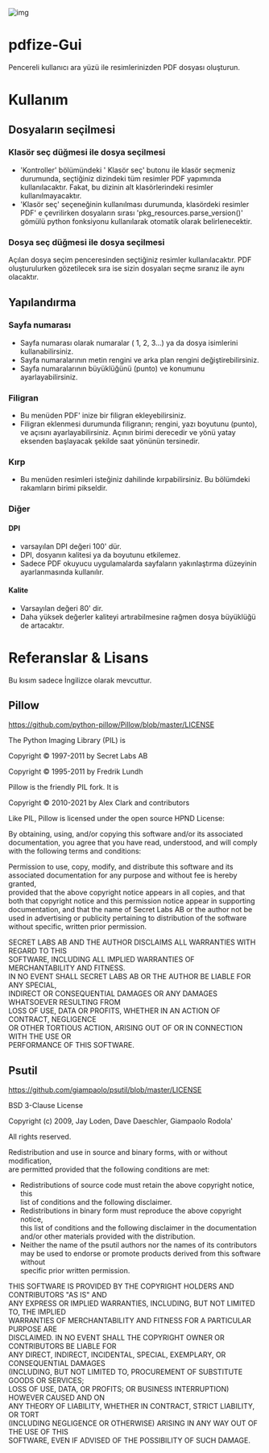 ![img](https://user-images.githubusercontent.com/87245315/132034660-b4cc8b20-8812-41e3-b505-75d7a6964497.png)

# pdfize-Gui
Pencereli kullanıcı ara yüzü ile resimlerinizden PDF dosyası oluşturun.

# Kullanım
## Dosyaların seçilmesi
### Klasör seç düğmesi ile dosya seçilmesi
- 'Kontroller' bölümündeki ' Klasör seç' butonu ile klasör seçmeniz durumunda, seçtiğiniz dizindeki tüm resimler PDF yapımında kullanılacaktır. Fakat, bu dizinin alt klasörlerindeki resimler kullanılmayacaktır.
- 'Klasör seç' seçeneğinin kullanılması durumunda, klasördeki resimler PDF' e çevrilirken dosyaların sırası 'pkg_resources.parse_version()' gömülü python fonksiyonu kullanılarak otomatik olarak belirlenecektir.
### Dosya seç düğmesi ile dosya seçilmesi
Açılan dosya seçim penceresinden seçtiğiniz resimler kullanılacaktır. PDF oluşturulurken gözetilecek sıra ise sizin dosyaları seçme sıranız ile aynı olacaktır.
## Yapılandırma
### Sayfa numarası
- Sayfa numarası olarak numaralar ( 1, 2, 3...) ya da  dosya isimlerini kullanabilirsiniz.
- Sayfa numaralarının metin rengini ve arka plan rengini değiştirebilirsiniz.
- Sayfa numaralarının büyüklüğünü (punto) ve konumunu ayarlayabilirsiniz.
### Filigran
- Bu menüden PDF' inize bir filigran ekleyebilirsiniz.
- Filigran eklenmesi durumunda filigranın; rengini, yazı boyutunu (punto),  ve açısını ayarlayabilirsiniz. Açının birimi derecedir ve yönü yatay eksenden başlayacak şekilde saat yönünün tersinedir.  
### Kırp
- Bu menüden resimleri isteğiniz dahilinde kırpabilirsiniz. Bu bölümdeki rakamların birimi pikseldir.
### Diğer
#### DPI
- varsayılan DPI değeri 100' dür. 
- DPI, dosyanın kalitesi ya da boyutunu etkilemez.
- Sadece PDF okuyucu uygulamalarda sayfaların yakınlaştırma düzeyinin ayarlanmasında kullanılır.
#### Kalite
- Varsayılan değeri 80' dir.
- Daha yüksek değerler kaliteyi artırabilmesine rağmen dosya büyüklüğü de artacaktır.

# Referanslar & Lisans
Bu kısım sadece İngilizce olarak mevcuttur. 
## Pillow
https://github.com/python-pillow/Pillow/blob/master/LICENSE

The Python Imaging Library (PIL) is	 
  
 Copyright © 1997-2011 by Secret Labs AB	 
  
 Copyright © 1995-2011 by Fredrik Lundh	 
    
Pillow is the friendly PIL fork. It is	 
 	 
Copyright © 2010-2021 by Alex Clark and contributors	 
  
Like PIL, Pillow is licensed under the open source HPND License:	 
  
By obtaining, using, and/or copying this software and/or its associated	 
documentation, you agree that you have read, understood, and will comply	 
with the following terms and conditions:	 
  
Permission to use, copy, modify, and distribute this software and its	 
associated documentation for any purpose and without fee is hereby granted,	 
provided that the above copyright notice appears in all copies, and that	 
both that copyright notice and this permission notice appear in supporting	 
documentation, and that the name of Secret Labs AB or the author not be	 
used in advertising or publicity pertaining to distribution of the software	  
without specific, written prior permission.	 
 	 
SECRET LABS AB AND THE AUTHOR DISCLAIMS ALL WARRANTIES WITH REGARD TO THIS	   
SOFTWARE, INCLUDING ALL IMPLIED WARRANTIES OF MERCHANTABILITY AND FITNESS.	  
IN NO EVENT SHALL SECRET LABS AB OR THE AUTHOR BE LIABLE FOR ANY SPECIAL,	  
INDIRECT OR CONSEQUENTIAL DAMAGES OR ANY DAMAGES WHATSOEVER RESULTING FROM	  
LOSS OF USE, DATA OR PROFITS, WHETHER IN AN ACTION OF CONTRACT, NEGLIGENCE	  
OR OTHER TORTIOUS ACTION, ARISING OUT OF OR IN CONNECTION WITH THE USE OR	 
PERFORMANCE OF THIS SOFTWARE.

## Psutil
https://github.com/giampaolo/psutil/blob/master/LICENSE

BSD 3-Clause License	 
  
Copyright (c) 2009, Jay Loden, Dave Daeschler, Giampaolo Rodola'	 
  
All rights reserved.	 
  
Redistribution and use in source and binary forms, with or without modification,	 
are permitted provided that the following conditions are met:	 
    
 * Redistributions of source code must retain the above copyright notice, this	 
 list of conditions and the following disclaimer.	 
 * Redistributions in binary form must reproduce the above copyright notice,	 
 this list of conditions and the following disclaimer in the documentation	  
 and/or other materials provided with the distribution.	 
 * Neither the name of the psutil authors nor the names of its contributors	 
 may be used to endorse or promote products derived from this software without	 
 specific prior written permission.	 
  
THIS SOFTWARE IS PROVIDED BY THE COPYRIGHT HOLDERS AND CONTRIBUTORS "AS IS" AND	 
ANY EXPRESS OR IMPLIED WARRANTIES, INCLUDING, BUT NOT LIMITED TO, THE IMPLIED	 
WARRANTIES OF MERCHANTABILITY AND FITNESS FOR A PARTICULAR PURPOSE ARE	  
DISCLAIMED. IN NO EVENT SHALL THE COPYRIGHT OWNER OR CONTRIBUTORS BE LIABLE FOR	 
ANY DIRECT, INDIRECT, INCIDENTAL, SPECIAL, EXEMPLARY, OR CONSEQUENTIAL DAMAGES	  
(INCLUDING, BUT NOT LIMITED TO, PROCUREMENT OF SUBSTITUTE GOODS OR SERVICES;	 
LOSS OF USE, DATA, OR PROFITS; OR BUSINESS INTERRUPTION) HOWEVER CAUSED AND ON	  
ANY THEORY OF LIABILITY, WHETHER IN CONTRACT, STRICT LIABILITY, OR TORT	 
(INCLUDING NEGLIGENCE OR OTHERWISE) ARISING IN ANY WAY OUT OF THE USE OF THIS	  
SOFTWARE, EVEN IF ADVISED OF THE POSSIBILITY OF SUCH DAMAGE.
